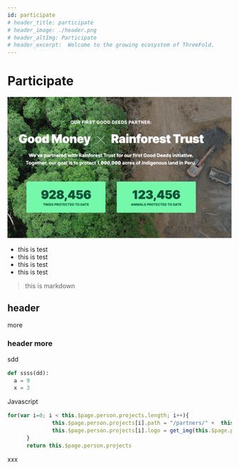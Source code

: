 ```yaml
---
id: participate
# header_title: participate
# header_image: ./header.png
# header_altImg: Participate
# header_excerpt:  Welcome to the growing ecosystem of ThreeFold.
---
```

# Participate

![](./img/test22.png)

- this is test
- this is test
- this is test
- this is test

> this is markdown

## header

more

### header more

sdd

```python
def ssss(dd):
  a = 9
  x = 3
```

Javascript
```javascript
for(var i=0; i < this.$page.person.projects.length; i++){
              this.$page.person.projects[i].path = "/partners/" +  this.$page.person.projects[i].id
              this.$page.person.projects[i].logo = get_img(this.$page.person.projects[i].logo)
      }
      return this.$page.person.projects
```

xxx
